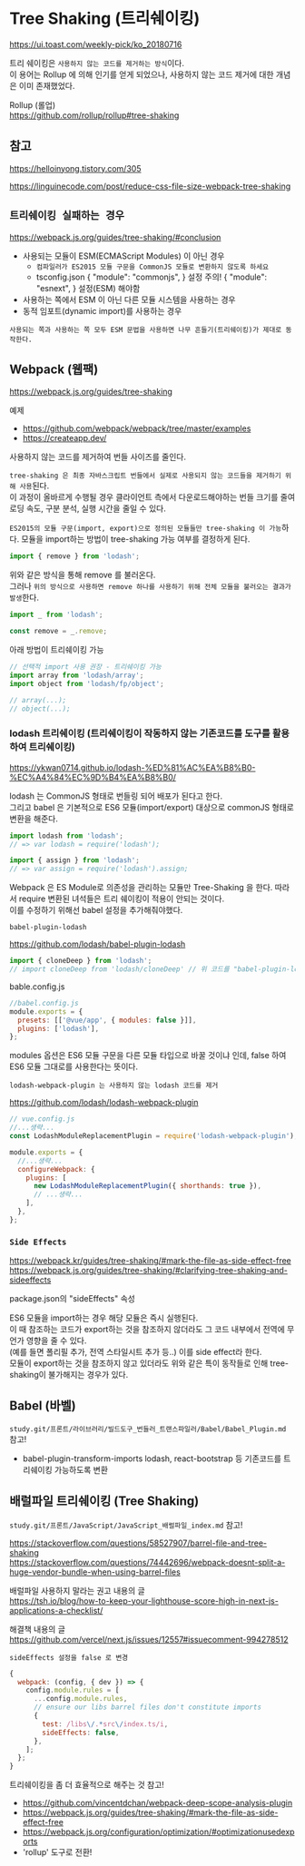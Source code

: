 # Tree Shaking (트리쉐이킹)

https://ui.toast.com/weekly-pick/ko_20180716

트리 쉐이킹은 `사용하지 않는 코드를 제거하는 방식`이다.  
이 용어는 Rollup 에 의해 인기를 얻게 되었으나, 사용하지 않는 코드 제거에 대한 개념은 이미 존재했었다.

Rollup (롤업)  
https://github.com/rollup/rollup#tree-shaking

## 참고

https://helloinyong.tistory.com/305

https://linguinecode.com/post/reduce-css-file-size-webpack-tree-shaking

## `트리쉐이킹 실패하는 경우`

https://webpack.js.org/guides/tree-shaking/#conclusion

- 사용되는 모듈이 ESM(ECMAScript Modules) 이 아닌 경우
  - `컴파일러가 ES2015 모듈 구문을 CommonJS 모듈로 변환하지 않도록 하세요`
  - tsconfig.json { "module": "commonjs", } 설정 주의! { "module": "esnext", } 설정(ESM) 해야함
- 사용하는 쪽에서 ESM 이 아닌 다른 모듈 시스템을 사용하는 경우
- 동적 임포트(dynamic import)를 사용하는 경우

`사용되는 쪽과 사용하는 쪽 모두 ESM 문법을 사용하면 나무 흔들기(트리쉐이킹)가 제대로 동작한다.`

## Webpack (웹팩)

https://webpack.js.org/guides/tree-shaking

예제

- https://github.com/webpack/webpack/tree/master/examples
- https://createapp.dev/

사용하지 않는 코드를 제거하여 번들 사이즈를 줄인다.

`tree-shaking 은 최종 자바스크립트 번들에서 실제로 사용되지 않는 코드들을 제거하기 위해 사용`된다.  
이 과정이 올바르게 수행될 경우 클라이언트 측에서 다운로드해야하는 번들 크기를 줄여 로딩 속도, 구분 분석, 실행 시간을 줄일 수 있다.

`ES2015의 모듈 구문(import, export)으로 정의된 모듈들만 tree-shaking 이 가능`하다.
모듈을 import하는 방법이 tree-shaking 가능 여부를 결정하게 된다.

```javascript
import { remove } from 'lodash';
```

위와 같은 방식을 통해 remove 를 불러온다.  
그러나 `위의 방식으로 사용하면 remove 하나를 사용하기 위해 전체 모듈을 불러오는 결과가 발생`한다.

```javascript
import _ from 'lodash';

const remove = _.remove;
```

아래 방법이 트리쉐이킹 가능

```javascript
// 선택적 import 사용 권장 - 트리쉐이킹 가능
import array from 'lodash/array';
import object from 'lodash/fp/object';

// array(...);
// object(...);
```

### lodash 트리쉐이킹 (트리쉐이킹이 작동하지 않는 기존코드를 도구를 활용하여 트리쉐이킹)

https://ykwan0714.github.io/lodash-%ED%81%AC%EA%B8%B0-%EC%A4%84%EC%9D%B4%EA%B8%B0/

lodash 는 CommonJS 형태로 번들링 되어 배포가 된다고 한다.  
그리고 babel 은 기본적으로 ES6 모듈(import/export) 대상으로 commonJS 형태로 변환을 해준다.

```javascript
import lodash from 'lodash';
// => var lodash = require('lodash');

import { assign } from 'lodash';
// => var assign = require('lodash').assign;
```

Webpack 은 ES Module로 의존성을 관리하는 모듈만 Tree-Shaking 을 한다.
따라서 require 변환된 녀석들은 트리 쉐이킹이 적용이 안되는 것이다.  
이를 수정하기 위해선 babel 설정을 추가해줘야했다.

`babel-plugin-lodash`

https://github.com/lodash/babel-plugin-lodash

```javascript
import { cloneDeep } from 'lodash';
// import cloneDeep from 'lodash/cloneDeep' // 위 코드를 "babel-plugin-lodash" 가 트리쉐이킹 가능한 코드로 변경해준다.
```

bable.config.js

```javascript
//babel.config.js
module.exports = {
  presets: [['@vue/app', { modules: false }]],
  plugins: ['lodash'],
};
```

modules 옵션은 ES6 모듈 구문을 다른 모듈 타입으로 바꿀 것이냐 인데, false 하여 ES6 모듈 그대로를 사용한다는 뜻이다.

`lodash-webpack-plugin 는 사용하지 않는 lodash 코드를 제거`

https://github.com/lodash/lodash-webpack-plugin

```javascript
// vue.config.js
//...생략...
const LodashModuleReplacementPlugin = require('lodash-webpack-plugin');

module.exports = {
  //...생략...
  configureWebpack: {
    plugins: [
      new LodashModuleReplacementPlugin({ shorthands: true }),
      // ...생략...
    ],
  },
};
```

### `Side Effects`

https://webpack.kr/guides/tree-shaking/#mark-the-file-as-side-effect-free  
https://webpack.js.org/guides/tree-shaking/#clarifying-tree-shaking-and-sideeffects

package.json의 "sideEffects" 속성

ES6 모듈을 import하는 경우 해당 모듈은 즉시 실행된다.  
이 때 참조하는 코드가 export하는 것을 참조하지 않더라도 그 코드 내부에서 전역에 무언가 영향을 줄 수 있다.  
(예를 들면 폴리필 추가, 전역 스타일시트 추가 등..) 이를 side effect라 한다.  
모듈이 export하는 것을 참조하지 않고 있더라도 위와 같은 특이 동작들로 인해 tree-shaking이 불가해지는 경우가 있다.

## Babel (바벨)

`study.git/프론트/라이브러리/빌드도구_번들러_트랜스파일러/Babel/Babel_Plugin.md` 참고!

- babel-plugin-transform-imports
  lodash, react-bootstrap 등 기존코드를 트리쉐이킹 가능하도록 변환

## 배럴파일 트리쉐이킹 (Tree Shaking)

`study.git/프론트/JavaScript/JavaScript_배럴파일_index.md` 참고!

https://stackoverflow.com/questions/58527907/barrel-file-and-tree-shaking  
https://stackoverflow.com/questions/74442696/webpack-doesnt-split-a-huge-vendor-bundle-when-using-barrel-files

배럴파일 사용하지 말라는 권고 내용의 글  
https://tsh.io/blog/how-to-keep-your-lighthouse-score-high-in-next-js-applications-a-checklist/

해결책 내용의 글  
https://github.com/vercel/next.js/issues/12557#issuecomment-994278512

`sideEffects 설정을 false 로 변경`

```javascript
{
  webpack: (config, { dev }) => {
    config.module.rules = [
      ...config.module.rules,
      // ensure our libs barrel files don't constitute imports
      {
        test: /libs\/.*src\/index.ts/i,
        sideEffects: false,
      },
    ];
  };
}
```

트리쉐이킹을 좀 더 효율적으로 해주는 것 참고!

- https://github.com/vincentdchan/webpack-deep-scope-analysis-plugin
- https://webpack.js.org/guides/tree-shaking/#mark-the-file-as-side-effect-free
- https://webpack.js.org/configuration/optimization/#optimizationusedexports
- 'rollup' 도구로 전환!
